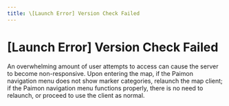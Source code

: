 ```yaml
---
title: \[Launch Error] Version Check Failed
---
```


# [Launch Error] Version Check Failed

An overwhelming amount of user attempts to access can cause the server to become non-responsive.
Upon entering the map, if the Paimon navigation menu does not show marker categories, relaunch the map client;
if the Paimon navigation menu functions properly, there is no need to relaunch, or proceed to use the client as normal.
